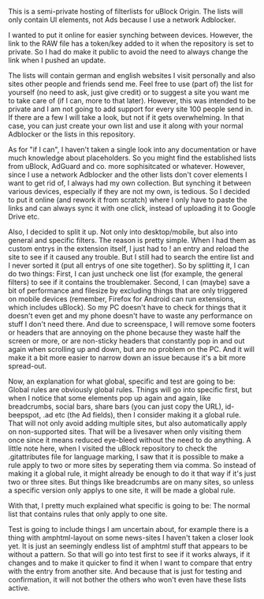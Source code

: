 This is a semi-private hosting of filterlists for uBlock Origin.
The lists will only contain UI elements, not Ads because I use a network Adblocker.

I wanted to put it online for easier synching between devices. However, the link to the RAW file has a token/key added to it when the repository is set to private. So I had do make it public to avoid the need to always change the link when I pushed an update.

The lists will contain german and english websites I visit personally and also sites other people and friends send me. Feel free to use (part of) the list for yourself (no need to ask, just give credit) or to suggest a site you want me to take care of (if I can, more to that later). However, this was intended to be private and I am not going to add support for every site 100 people send in. If there are a few I will take a look, but not if it gets overwhelming. In that case, you can just create your own list and use it along with your normal Adblocker or the lists in this repository.

As for "if I can", I haven't taken a single look into any documentation or have much knowledge about placeholders. So you might find the established lists from uBlock, AdGuard and co. more sophisitcated or whatever. However, since I use a network Adblocker and the other lists don't cover elements I want to get rid of, I always had my own collection. But synching it between various devices, especially if they are not my own, is tedious. So I decided to put it online (and rework it from scratch) where I only have to paste the links and can always sync it with one click, instead of uploading it to Google Drive etc.

Also, I decided to split it up. Not only into desktop/mobile, but also into general and specific filters. The reason is pretty simple. When I had them as custom entrys in the extension itself, I just had to ! an entry and reload the site to see if it caused any trouble. But I still had to search the entire list and I never sorted it (put all entrys of one site together). So by splitting it, I can do two things:
First, I can just uncheck one list (for example, the general filters) to see if it contains the troublemaker. Second, I can (maybe) save a bit of performance and filesize by excluding things that are only triggered on mobile devices (remember, Firefox for Android can run extensions, which includes uBlock). So my PC doesn't have to check for things that it doesn't even get and my phone doesn't have to waste any performance on stuff I don't need there. And due to screenspace, I will remove some footers or headers that are annoying on the phone because they waste half the screen or more, or are non-sticky headers that constantly pop in and out again when scrolling up and down, but are no problem on the PC. And it will make it a bit more easier to narrow down an issue because it's a bit more spread-out.


Now, an explanation for what global, specific and test are going to be:
Global rules are obviously global rules. Things will go into specific first, but when I notice that some elements pop up again and again, like breadcrumbs, social bars, share bars (you can just copy the URL), id-beepspot, .ad etc (the Ad fields), then I consider making it a global rule. That will not only avoid adding multiple sites, but also automatically apply on non-supported sites. That will be a livesaver when only visiting them once since it means reduced eye-bleed without the need to do anything.
A little note here, when I visited the uBlock repository to check the .gitattributes file for language marking, I saw that it is possible to make a rule apply to two or more sites by seperating them via comma. So instead of making it a global rule, it might already be enough to do it that way if it's just two or three sites. But things like breadcrumbs are on many sites, so unless a specific version only applys to one site, it will be made a global rule.

With that, I pretty much explained what specific is going to be: The normal list that contains rules that only apply to one site.

Test is going to include things I am uncertain about, for example there is a thing with amphtml-layout on some news-sites I haven't taken a closer look yet. It is just an seemingly endless list of amphtml stuff that appears to be without a pattern. So that will go into test first to see if it works always, if it changes and to make it quicker to find it when I want to compare that entry with the entry from another site.
And because that is just for testing and confirmation, it will not bother the others who won't even have these lists active.